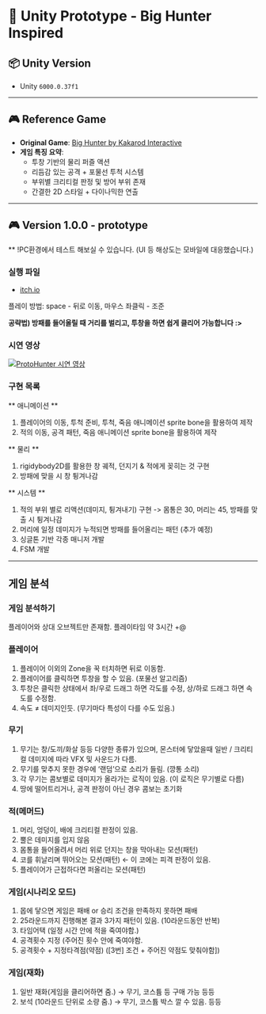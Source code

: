 # 🦣 Unity Prototype - Big Hunter Inspired

## 📦 Unity Version

- Unity `6000.0.37f1`

---

## 🎮 Reference Game

- **Original Game**: [Big Hunter by Kakarod Interactive](https://play.google.com/store/apps/details?id=com.kakarod.hunter)
- **게임 특징 요약**:
  - 투창 기반의 물리 퍼즐 액션
  - 리듬감 있는 공격 + 포물선 투척 시스템
  - 부위별 크리티컬 판정 및 방어 부위 존재
  - 간결한 2D 스타일 + 다이나믹한 연출

---

## 🎮 Version 1.0.0 - prototype
** !PC환경에서 테스트 해보실 수 있습니다. (UI 등 해상도는 모바일에 대응했습니다.)
### 실행 파일
- [itch.io](https://pakadopa.itch.io/smallhunter-demo)

플레이 방법: space - 뒤로 이동, 마우스 좌클릭 - 조준

**공략법) 방패를 들어올릴 때 거리를 벌리고, 투창을 하면 쉽게 클리어 가능합니다 :>**

### 시연 영상
[![ProtoHunter 시연 영상](https://img.youtube.com/vi/dboh5aAAP3Q/0.jpg)](https://youtu.be/dboh5aAAP3Q)

### 구현 목록

** 애니메이션 **
1. 플레이어의 이동, 투척 준비, 투척, 죽음 애니메이션 sprite bone을 활용하여 제작
2. 적의 이동, 공격 패턴, 죽음 애니메이션 sprite bone을 활용하여 제작

** 물리 **
1. rigidybody2D를 활용한 창 궤적, 던지기 & 적에게 꽂히는 것 구현
2. 방패에 맞을 시 창 튕겨나감

** 시스템 **
1. 적의 부위 별로 리액션(데미지, 튕겨내기) 구현 -> 몸통은 30, 머리는 45, 방패를 맞출 시 튕겨나감
2. 머리에 일정 데미지가 누적되면 방패를 들어올리는 패턴 (추가 예정)
3. 싱글톤 기반 각종 매니저 개발
4. FSM 개발

---

## 게임 분석

### 게임 분석하기

플레이어와 상대 오브젝트만 존재함.
플레이타임 약 3시간 +@

### 플레이어

1. 플레이어 이외의 Zone을 꾹 터치하면 뒤로 이동함.
2. 플레이어를 클릭하면 투창을 할 수 있음. (포물선 알고리즘)
3. 투창은 클릭한 상태에서 좌/우로 드래그 하면 각도를 수정, 상/하로 드래그 하면 속도를 수정함.
4. 속도 ≠ 데미지인듯. (무기마다 특성이 다를 수도 있음.)

### 무기

1. 무기는 창/도끼/화살 등등 다양한 종류가 있으며, 몬스터에 닿았을때 일반 / 크리티컬 데미지에 따라 VFX 및 사운드가 다름.
2. 무기를 맞추지 못한 경우에 ‘랜덤’으로 소리가 들림. (깡통 소리)
3. 각 무기는 콤보별로 데미지가 올라가는 로직이 있음. (이 로직은 무기별로 다름)
4. 땅에 떨어트리거나, 공격 판정이 아닌 경우 콤보는 초기화

### 적(메머드)

1. 머리, 엉덩이, 배에 크리티컬 판정이 있음.
2. 뿔은 데미지를 입지 않음
3. 몸통을 들어올려서 머리 위로 던지는 창을 막아내는 모션(패턴)
4. 코를 휘날리며 뛰어오는 모션(패턴) ← 이 코에는 피격 판정이 있음.
5. 플레이어가 근접하다면 퍼올리는 모션(패턴)

### 게임(시나리오 모드)

1. 몹에 닿으면 게임은 패배 or 승리 조건을 만족하지 못하면 패배
2. 25라운드까지 진행해본 결과 3가지 패턴이 있음. (10라운드동안 반복)
3. 타임어택 (일정 시간 안에 적을 죽여야함.)
4. 공격횟수 지정 (주어진 횟수 안에 죽여야함.
5. 공격횟수 + 지정타격점(약점) ([3번] 조건 + 주어진 약점도 맞춰야함])

### 게임(재화)

1. 일반 재화(게임을 클리어하면 줌.) → 무기, 코스튬 등 구매 가능 등등
2. 보석 (10라운드 단위로 소량 줌.) → 무기, 코스튬 박스 깔 수 있음. 등등

